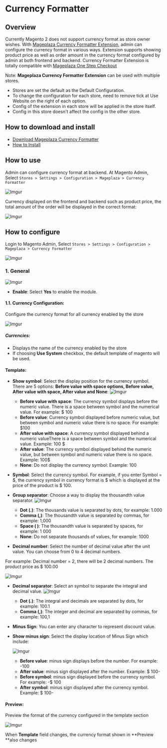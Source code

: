 # Currency Formatter

## Overview

Currently Magento 2 does not support currency format as store owner wishes. With [Mageplaza Currency Formatter Extension](https://www.mageplaza.com/magento-2-currency-formatter/), admin can configure the currency format in various ways. Extension supports showing product price as well as order amount in the currency format configured by admin at both frontend and backend. Currency Formatter Extension is totally compatible with [Mageplaza One Step Checkout](https://www.mageplaza.com/magento-2-one-step-checkout-extension/)

Note: **Mageplaza Currency Formatter Extension** can be used with multiple stores. 
- Stores are set the default as the Default Configuration.
- To change the configuration for each store, need to remove tick at Use Website on the right of each option.
- Config of the extension in each store will be applied in the store itself.
- Config in this store doesn't affect the config in the other store.

## How to download and install

- [Download Mageplaza Currency Formatter](https://www.mageplaza.com/magento-2-currency-formatter/)
- [How to Install](https://www.mageplaza.com/install-magento-2-extension/)


## How to use

Admin can configure currency format at backend. At Magento Admin, Select `Stores > Settings > Configuration > Mageplaza > Currency Formatter`

![Imgur](https://i.imgur.com/qoUJX10.png)

Currency displayed on the frontend and backend such as product price, the total amount of the order will be displayed in the correct format:

![Imgur](https://i.imgur.com/1lsbwwR.png)

## How to configure

Login to Magento Admin, Select `Stores > Settings > Configuration > Mageplaza > Currency Formatter`

![Imgur](https://i.imgur.com/oSNg634.png)

### 1. General

![Imgur](https://i.imgur.com/KyTEwDP.png)

- **Enable**: Select **Yes** to enable the module.

#### 1.1. Currency Configuration:

Configure the currency format for all currency enabled by the store

![Imgur](https://i.imgur.com/8fPGUGE.png)


##### Currencies:
- Displays the name of the currency enabled by the store
- If choosing **Use System** checkbox, the default template of magento will be used.

#### Template:

- **Show symbol**: Select the display position for the currency symbol. There are 5 options: **Before value with space options, Before value, After value with space, After value and None**:
  ![Imgur](https://i.imgur.com/ODbN10i.png)
  - **Before value with space**: The currency symbol displays before the numeric value. There is a space between symbol and the numerical value. For example: $ 100
  - **Before value**: Currency symbol displayed before numeric value, but between symbol and numeric value there is no space. For example: $100
  - **After value with space**: A currency symbol displayed behind a numeric valueThere is a space between symbol and the numerical value. Example: 100 $
  - **After value**: The currency symbol displayed behind the numeric value, but between symbol and numeric value there is no space. Example: 100$
  - **None**: Do not display the currency symbol: Example: 100
  
- **Symbol**: Select the currency symbol. For example, if you enter Symbol = $, the currency symbol in currency format is $ which is displayed at the price of the product is $ 100.

- **Group separator**: Choose a way to display the thousandth value separator.
  ![Imgur](https://i.imgur.com/NdcShEr.png)
  - **Dot (.)**: The thousands value is separated by dots, for example: 1.000
  - **Comma (,)**: The thousandth value is separated by commas, for example: 1,000
  - **Space ( )**: The thousandth value is separated by spaces, for example: 1 000
  - **None**: Do not separate thousands of values, for example: 1000

- **Decimal number**: Select the number of decimal value after the unit value. You can choose from 0 to 4 decimal numbers.

For example: Decimal number = 2, there will be 2 decimal numbers. The product price as $ 100.00

![Imgur](https://i.imgur.com/oja1BLv.png)

- **Decimal separator**: Select an symbol to separate the integral and decimal value.
  ![Imgur](https://i.imgur.com/cTOSFoR.png)
  - **Dot (.)**: The integral and decimals are separated by dots, for example: 100.1
  - **Comma (,)**: The integer and decimal are separated by commas, for example: 100,1

- **Minus Sign**: You can enter any character to represent discount value.

- **Show minus sign**: Select the display location of Minus Sign which include:

  ![Imgur](https://i.imgur.com/tX6ghfO.png)
  - **Before value**: minus sign displays before the number. For example: -100
  - **After value**: minus sign displayed after the number. Example: $ 100-
  - **Before symbol**: minus sign displayed before the currency symbol. For example: -$ 100
  - **After symbol**: minus sign displayed after the currency symbol. Example: $ 100-
  
#### Preview:

Preview the format of the currency configured in the template section

![Imgur](https://i.imgur.com/xgTsRM7.png)

When **Template** field changes, the currency format shown in **Preview **also changes
